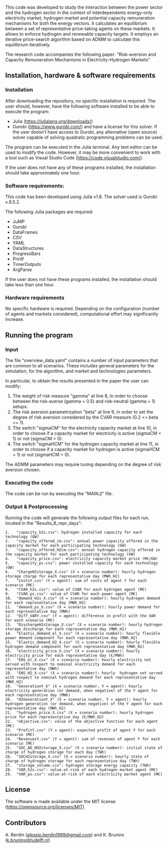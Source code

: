 This code was developed to study the interaction between the power sector and the hydrogen sector in the context of interdependents energy-only electricity market, hydrogen market and potential capacity remuneration mechanisms for both the energy vectors. It calculates an equilibrium between a set of representative price-taking agents on these markets. It allows to enforce hydrogen and renewable capacity targets. It employs an iterative price-search algorithm based on ADMM to calculate this equilibrium iteratively.

The research code accompanies the following paper: "Risk-aversion and Capacity Remuneration Mechanisms in Electricity-Hydrogen Markets". 

## Installation, hardware & software requirements
### Installation
After downloading the repository, no specific installation is required. The user should, however, have the following software installed to be able to execute the program:
- Julia (https://julialang.org/downloads/)
- Gurobi (https://www.gurobi.com/) and have a license for this solver. If the user doesn't have access to Gurobi, any alternative (open source) solver capable of solving quadratic programming problems can be used. 

The program can be executed in the Julia terminal. Any text editor can be used to modify the code. However, it may be more convenient to work with a tool such as Visual Studio Code (https://code.visualstudio.com/).

If the user does not have any of these programs installed, the installation should take approximately one hour.

### Software requirements: 
This code has been developed using Julia v1.8. The solver used is Gurobi v.9.5.2.

The following Julia packages are required:
- JuMP
- Gurobi
- DataFrames
- CSV
- YAML
- DataStructures
- ProgressBars
- Printf
- TimerOutputs
- ArgParse

If the user does not have these programs installed, the installation should take less than one hour.

### Hardware requirements 
No specific hardware is required. Depending on the configuration (number of agents and markets considered), computational effort may significantly increase.

## Running the program
### Input
The file "overview_data.yaml" contains a number of input parameters that are common to all scenarios. These includes general parameters for the simulation, for the algorithm, and market and technologies parameters.

In particular, to obtain the results presented in the paper the user can modify:

1. The weight of risk measure "gamma" at line 8, in order to choose between the risk-averse (gamma = 0.5) and risk-neutral (gamma = 1) setups.
2. The risk aversion parametrization "beta" at line 9, in order to set the degree of risk aversion considered by the CVAR measure (0.2 <= beta <= 1).
3. The switch "sigmaCM" for the electricity capacity market at line 10, in order to choose if a capacity market for electricity is active (sigmaCM = 1) or not (sigmaCM = 0).
4. The switch "sigmaHCM" for the hydrogen capacity market at line 11, in order to choose if a capacity market for hydrogen is active (sigmaHCM = 1) or not (sigmaHCM = 0).

The ADMM parameters may require tuning depending on the degree of risk aversion chosen.

### Executing the code
The code can be run by executing the "MAIN.jl" file.

### Output & Postprocessing
Running the code will generate the following output files for each run, located in the "Results_8_repr_days":

    1.   "capacity_h2s.csv": hydrogen installed capacity for each technology (GW)
    2.   "capacity_offered_cm.csv": annual power capacity offered in the capacity market for each participating technology (GW)
    3.   "capacity_offered_H2cm.csv": annual hydrogen capacity offered in the capacity market for each participating technology (GW)
    4.   "capacity_price.csv": electricity capacity market price (M€/GW)
    5.   "capacity_ps.csv": power installed capacity for each technology (GW)
    6.   "ChargeH2storage_X.csv" (X = scenario number): hourly hydrogen storage charge for each representative day (MWh_H2)
    7.   "CostsY.csv" (Y = agent): sum of costs of agent Y for each scenario (M€)
    8.   "CVAR_h2s.csv": value of CVAR for each hydrogen agent (M€)
    9.   "CVAR_ps.csv": value of CVAR for each power agent (M€)
    10.  "demand_H2s_X.csv" (X = scenario number): hourly hydrogen demand for each representative day (MWh_H2)
    11.  "demand_ps_X.csv" (X = scenario number): hourly power demand for each representative day (MWh)
    12.  "Diff_VARY.csv" (Y = agent): difference in profit with the VAR for each scenario (M€)
    13.  "DischargeH2storage_X.csv" (X = scenario number): hourly hydrogen storage discharge for each representative day (MWh_H2)
    14.  "Elastic_demand_el_X.csv" (X = scenario number): hourly flexible power demand component for each representative day (MWh_H2)
    15.  "Elastic_demand_H2_X.csv" (X = scenario number): hourly flexible hydrogen demand component for each representative day (MWh_H2)
    16.  "electricity_price_X.csv" (X = scenario number): hourly electricity price for each representative day (€/MWh)
    17.  "ENS_el_X.csv" (X = scenario number): hourly electricity not served with respect to nominal electricity demand for each representative day (MWh)
    18.  "ENS_H2_X.csv" (X = scenario number): hourly  hydrogen not served with respect to nominal hydrogen demand for each representative day (MWh_H2)
    19.  "GenerationY_X" (X = scenario number, Y = agent): hourly electricity generation (or demand, when negative) of the Y agent for each representative day (MWh)
    20.  "H2GenerationY_X" (X = scenario number, Y = agent): hourly hydrogen generation (or demand, when negative) of the Y agent for each representative day (MWh_H2)
    21.  "hydrogen_price_X.csv" (X = scenario number): hourly hydrogen price for each representative day (€/MWh_H2)
    22.  "objective.csv": value of the objective function for each agent (M€)
    23.  "ProfitY.csv" (Y = agent): expected profit of agent Y for each scenario (M€)
    24.  "RevenuesY.csv" (Y = agent): sum of revenues of agent Y for each scenario (M€)
    25.  "SOC_AD_0H2storage_X.csv" (X = scenario number): initial state of charge of hydrogen storage for each day (TWh)
    26.  "SOCH2storage_X.csv" (X = scenario number): hourly state of charge of hydrogen storage for each representative day (TWh)
    27.  "storage_volume.csv": hydrogen storage energy capacity (TWh)
    28.  "VAR_h2s.csv": value-at-risk of each hydrogen market agent (M€)
    29.  "VAR_ps.csv": value-at-risk of each electricity market agent (M€)

## License
The software is made available under the MIT license (https://opensource.org/licenses/MIT).
 
## Contributors
A. Berdin (alessio.berdin1999@gmail.com) and K. Bruninx (k.bruninx@tudelft.nl)
